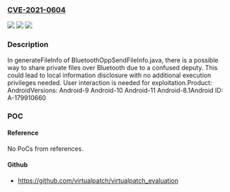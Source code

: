 ### [CVE-2021-0604](https://cve.mitre.org/cgi-bin/cvename.cgi?name=CVE-2021-0604)
![](https://img.shields.io/static/v1?label=Product&message=Android&color=blue)
![](https://img.shields.io/static/v1?label=Version&message=n%2Fa&color=blue)
![](https://img.shields.io/static/v1?label=Vulnerability&message=Information%20disclosure&color=brighgreen)

### Description

In generateFileInfo of BluetoothOppSendFileInfo.java, there is a possible way to share private files over Bluetooth due to a confused deputy. This could lead to local information disclosure with no additional execution privileges needed. User interaction is needed for exploitation.Product: AndroidVersions: Android-9 Android-10 Android-11 Android-8.1Android ID: A-179910660

### POC

#### Reference
No PoCs from references.

#### Github
- https://github.com/virtualpatch/virtualpatch_evaluation

